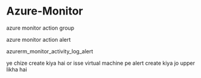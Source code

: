 # Azure-Monitor

azure monitor action group 

azure monitor action alert

azurerm_monitor_activity_log_alert

ye chize create kiya hai or isse virtual machine pe alert create kiya jo upper likha hai
